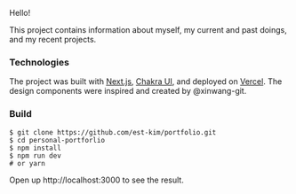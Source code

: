 Hello!

This project contains information about myself, my current and past doings, and my recent projects.

### Technologies
The project was built with [Next.js](https://nextjs.org), [Chakra UI](https://chakra-ui.com/), and deployed on [Vercel](https://vercel.com). The design components were inspired and created by @xinwang-git.

### Build
```
$ git clone https://github.com/est-kim/portfolio.git
$ cd personal-portforlio
$ npm install
$ npm run dev
# or yarn
```
Open up http://localhost:3000 to see the result.

